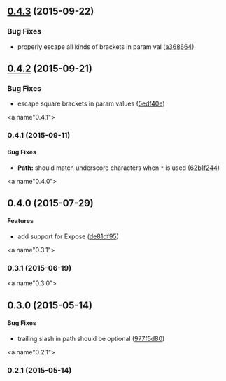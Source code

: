 <a name="0.4.3"></a>
## [0.4.3](https://github.com/fczbkk/UrlMatch/compare/v0.4.2...v0.4.3) (2015-09-22)


### Bug Fixes

* properly escape all kinds of brackets in param val ([a368664](https://github.com/fczbkk/UrlMatch/commit/a368664))



<a name="0.4.2"></a>
## [0.4.2](https://github.com/fczbkk/UrlMatch/compare/v0.4.1...v0.4.2) (2015-09-21)


### Bug Fixes

* escape square brackets in param values ([5edf40e](https://github.com/fczbkk/UrlMatch/commit/5edf40e))



<a name"0.4.1"></a>
### 0.4.1 (2015-09-11)


#### Bug Fixes

* **Path:** should match underscore characters when `*` is used ([62b1f244](https://github.com/fczbkk/UrlMatch/commit/62b1f244))


<a name"0.4.0"></a>
## 0.4.0 (2015-07-29)


#### Features

* add support for Expose ([de81df95](https://github.com/fczbkk/UrlMatch/commit/de81df95))


<a name"0.3.1"></a>
### 0.3.1 (2015-06-19)


<a name"0.3.0"></a>
## 0.3.0 (2015-05-14)


#### Bug Fixes

* trailing slash in path should be optional ([977f5d80](https://github.com/fczbkk/UrlMatch/commit/977f5d80))


<a name"0.2.1"></a>
### 0.2.1 (2015-05-14)

